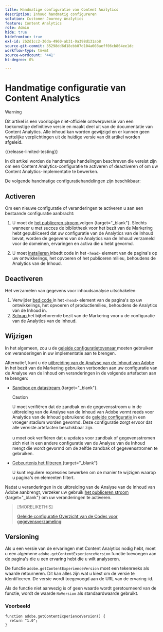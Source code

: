 ```yaml
---
title: Handmatige configuratie van Content Analytics
description: Inhoud handmatig configureren
solution: Customer Journey Analytics
feature: Content Analytics
role: Admin
hide: true
hidefromtoc: true
exl-id: 2b2d1cc2-36da-4960-ab31-0a398d131ab8
source-git-commit: 35298dd6d18ebb07d104a608aeff06cb864ee1dc
workflow-type: tm+mt
source-wordcount: '441'
ht-degree: 0%

---
```


# Handmatige configuratie van Content Analytics

>[!WARNING]
>
>Dit artikel is een voorlopige niet-officiële ontwerpversie van een toekomstige definitieve versie en maakt deel uit van de documentatie van Content Analytics. Alle inhoud kan worden gewijzigd en er kunnen geen wettelijke verplichtingen uit de huidige versie van dit artikel worden afgeleid.
>

{{release-limited-testing}}

In dit artikel worden de handmatige handelingen beschreven die vereist zijn om een Content Analytics-configuratie te activeren of deactiveren of om uw Content Analytics-implementatie te bewerken.

De volgende handmatige configuratiehandelingen zijn beschikbaar:

## Activeren

Om een nieuwe configuratie of veranderingen te activeren u aan een bestaande configuratie aanbracht:

1. U moet de [ het publiceren stroom ](https://experienceleague.adobe.com/en/docs/experience-platform/tags/publish/overview) volgen {target="_blank"}. Slechts wanneer u met succes de bibliotheek voor het bezit van de Markering hebt gepubliceerd dat uw configuratie van de Analytics van de Inhoud bevat, worden de gegevens van de Analytics van de Inhoud verzameld voor de domeinen, ervaringen en activa die u hebt gevormd.

1. U moet [ installeren ](https://experienceleague.adobe.com/en/docs/experience-platform/tags/publish/environments/environments#installation) inbedt code in het `<head>` element van de pagina&#39;s op uw ontwikkelings, het opvoeren of het publiceren milieu, behoudens de Analytics van de Inhoud.


## Deactiveren

Het verzamelen van gegevens voor inhoudsanalyse uitschakelen:

1. Verwijder [ bed code ](https://experienceleague.adobe.com/en/docs/experience-platform/tags/publish/environments/environments) in het `<head>` element van de pagina&#39;s op uw ontwikkelings, het opvoeren of productiemilieu, behoudens de Analytics van de Inhoud in.
1. [ Schrap ](https://experienceleague.adobe.com/en/docs/experience-platform/tags/publish/overview) het bijbehorende bezit van de Markering voor u de configuratie van de Analytics van de Inhoud.



## Wijzigen

In het algemeen, zou u de [ geleide configuratietovenaar ](guided.md) moeten gebruiken om veranderingen in uw implementatie aan te brengen.

Alternatief, kunt u de [ uitbreiding van de Analyse van de Inhoud van Adobe ](https://experienceleague.adobe.com/en/docs/experience-platform/tags/extensions/client/content-analytics/overview) in het bezit van de Markering gebruiken verbonden aan uw configuratie van de Analyse van de Inhoud om veranderingen in de volgende artefacten aan te brengen:

* [ Sandbox en datastream ](https://experienceleague.adobe.com/en/docs/experience-platform/tags/extensions/client/content-analytics/overview#configure-datastreams) {target="_blank"}.

  >[!CAUTION]
  >
  >U moet verifiëren dat de zandbak en de gegevensstroom u in de uitbreiding van de Analyse van de Inhoud van Adobe vormt reeds voor Analytics van de Inhoud gebruikend de [ geleide configuratie ](guided.md) in een vroeger stadium worden gevormd. Deze configuratie zorgt ervoor dat alle vereiste artefacten beschikbaar zijn.<br/><br/> u moet ook verifiëren dat u updates voor zandbak of gegevensstromen zich niet in een andere configuratie van de Analyse van de Inhoud mengt die wordt gevormd om de zelfde zandbak of gegevensstromen te gebruiken.
  >

* [ Gebeurtenis het filtreren ](https://experienceleague.adobe.com/en/docs/experience-platform/tags/extensions/client/content-analytics/overview#configure-event-filtering) {target="_blank"}

  U kunt reguliere expressies bewerken om de manier te wijzigen waarop u pagina&#39;s en elementen filtert.


Nadat u veranderingen in de uitbreiding van de Analyse van de Inhoud van Adobe aanbrengt, verzeker uw gebruik [ het publiceren stroom ](https://experienceleague.adobe.com/en/docs/experience-platform/tags/publish/overview) {target="_blank"} om uw veranderingen te activeren.



>[!MORELIKETHIS]
>
>[ Geleide configuratie ](guided.md)
>[Overzicht van de Codes voor gegevensverzameling ](https://experienceleague.adobe.com/en/docs/experience-platform/tags/publish/overview)
>


## Versioning

Als u een versie van de ervaringen met Content Analytics nodig hebt, moet u een algemene `adobe.getContentExperienceVersion` functie toevoegen aan de pagina&#39;s die u een ervaring hebt die u wilt analyseren.

De functie `adobe.getContentExperienceVersion` moet een tekenreeks als waarde retourneren. Dit kan alles zijn wat u kiest om de versie te identificeren. De versie wordt toegevoegd aan de URL van de ervaring-id.

Als de functie niet aanwezig is of geen waarde wordt geretourneerd van de functie, wordt de waarde `NoVersion` als standaardwaarde gebruikt.

### Voorbeeld

```
function adobe.getContentExperienceVersion() {
  return "1.0";
}
```

